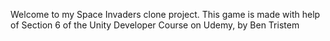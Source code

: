 Welcome to my Space Invaders clone project. This game is made with help of 
Section 6 of the Unity Developer Course on Udemy, by Ben Tristem